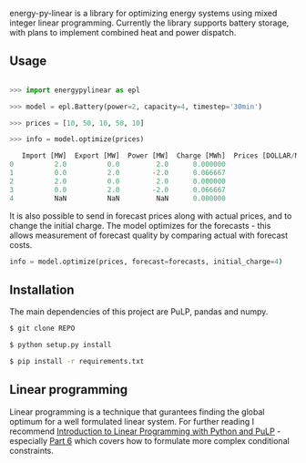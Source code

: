 energy-py-linear is a library for optimizing energy systems using mixed integer linear programming.  Currently the library supports battery storage, with plans to implement combined heat and power dispatch.

## Usage

```python

>>> import energypylinear as epl

>>> model = epl.Battery(power=2, capacity=4, timestep='30min')

>>> prices = [10, 50, 10, 50, 10]

>>> info = model.optimize(prices)

   Import [MW]  Export [MW]  Power [MW]  Charge [MWh]  Prices [DOLLAR/MWh]
0          2.0          0.0         2.0      0.000000                   10
1          0.0          2.0        -2.0      0.066667                   50
2          2.0          0.0         2.0      0.000000                   10
3          0.0          2.0        -2.0      0.066667                   50
4          NaN          NaN         NaN      0.000000                   10
```

It is also possible to send in forecast prices along with actual prices, and to change the initial charge.  The model optimizes for the forecasts - this allows measurement of forecast quality by comparing actual with forecast costs.

```python
info = model.optimize(prices, forecast=forecasts, initial_charge=4)
```

## Installation

The main dependencies of this project are PuLP, pandas and numpy.

```bash
$ git clone REPO

$ python setup.py install

$ pip install -r requirements.txt
```

## Linear programming

Linear programming is a technique that gurantees finding the global optimum for a well formulated linear system.  For further reading I recommend [Introduction to Linear Programming with Python and PuLP](http://benalexkeen.com/linear-programming-with-python-and-pulp/) - especially [Part 6](http://benalexkeen.com/linear-programming-with-python-and-pulp-part-6/) which covers how to formulate more complex conditional constraints.
